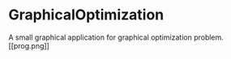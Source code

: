 # GraphicalOptimization
A small graphical application for graphical optimization problem.
[[prog.png]]
